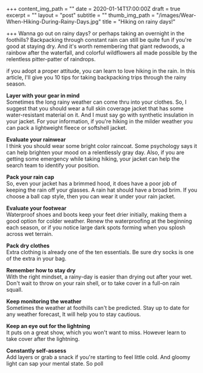 +++
content_img_path = ""
date = 2020-01-14T17:00:00Z
draft = true
excerpt = ""
layout = "post"
subtitle = ""
thumb_img_path = "/images/Wear-When-Hiking-During-Rainy-Days.jpg"
title = "Hiking on rainy days!"

+++
Wanna go out on rainy days? or perhaps taking an overnight in the foothills? Backpacking through constant rain can still be quite fun if you're good at staying dry. And it's worth remembering that giant redwoods, a rainbow after the waterfall, and colorful wildflowers all made possible by the relentless pitter-patter of raindrops.

if you adopt a proper attitude, you can learn to love hiking in the rain. In this article, I'll give you 10 tips for taking backpacking trips through the rainy season.

**Layer with your gear in mind**  
Sometimes the long rainy weather can come thru into your clothes. So, I suggest that you should wear a full skin coverage jacket that has some water-resistant material on it. And I must say go with synthetic insulation in your jacket. For your information, if you're hiking in the milder weather you can pack a lightweight fleece or softshell jacket.

**Evaluate your rainwear**  
I think you should wear some bright color raincoat. Some psychology says it can help brighten your mood on a relentlessly gray day. Also, if you are getting some emergency while taking hiking, your jacket can help the search team to identify your position.

**Pack your rain cap**  
So, even your jacket has a brimmed hood, it does have a poor job of keeping the rain off your glasses. A rain hat should have a broad brim. If you choose a ball cap style, then you can wear it under your rain jacket.

**Evaluate your footwear**  
Waterproof shoes and boots keep your feet drier initially, making them a good option for colder weather. Renew the waterproofing at the beginning each season, or if you notice large dark spots forming when you splosh across wet terrain.

**Pack dry clothes**  
Extra clothing is already one of the ten essentials. Be sure dry socks is one of the extra in your bag.

**Remember how to stay dry**  
With the right mindset, a rainy-day is easier than drying out after your wet. Don't wait to throw on your rain shell, or to take cover in a full-on rain squall.

**Keep monitoring the weather**  
Sometimes the weather at foothills can't be predicted. Stay up to date for any weather forecast, It will help you to stay cautious.

**Keep an eye out for the lightning**  
It puts on a great show, which you won't want to miss. However learn to take cover after the lightning.

**Constantly self-assess**  
Add layers or grab a snack if you're starting to feel little cold. And gloomy light can sap your mental state. So poll